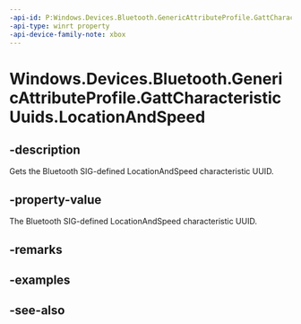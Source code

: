 ```yaml
---
-api-id: P:Windows.Devices.Bluetooth.GenericAttributeProfile.GattCharacteristicUuids.LocationAndSpeed
-api-type: winrt property
-api-device-family-note: xbox
---
```


<!-- Property syntax
public System.Guid LocationAndSpeed { get; }
-->

# Windows.Devices.Bluetooth.GenericAttributeProfile.GattCharacteristicUuids.LocationAndSpeed

## -description
Gets the Bluetooth SIG-defined LocationAndSpeed characteristic UUID.

## -property-value
The Bluetooth SIG-defined LocationAndSpeed characteristic UUID.

## -remarks

## -examples

## -see-also
